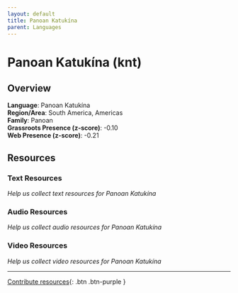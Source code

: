 ```yaml
---
layout: default
title: Panoan Katukína
parent: Languages
---
```


# Panoan Katukína (knt)

## Overview

**Language**: Panoan Katukína  
**Region/Area**: South America, Americas  
**Family**: Panoan  
**Grassroots Presence (z-score)**: -0.10  
**Web Presence (z-score)**: -0.21  

## Resources

### Text Resources
*Help us collect text resources for Panoan Katukína*

### Audio Resources
*Help us collect audio resources for Panoan Katukína*

### Video Resources
*Help us collect video resources for Panoan Katukína*

---

[Contribute resources](https://forms.office.com/e/1SfLJx3u1r){: .btn .btn-purple }
